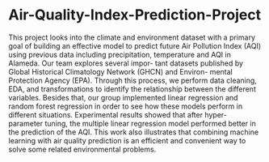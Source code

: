# Air-Quality-Index-Prediction-Project
This project looks into the climate and environment dataset with a primary goal of building an effective model to predict future Air Pollution Index (AQI) using previous data including precipitation, temperature and AQI in Alameda. Our team explores several impor- tant datasets published by Global Historical Climatology Network (GHCN) and Environ- mental Protection Agency (EPA). Through this process, we perform data cleaning, EDA, and transformations to identify the relationship between the different variables. Besides that, our group implemented linear regression and random forest regression in order to see how these models perform in different situations. Experimental results showed that after hyper- parameter tuning, the multiple linear regression model performed better in the prediction of the AQI. This work also illustrates that combining machine learning with air quality prediction is an efficient and convenient way to solve some related environmental problems.
